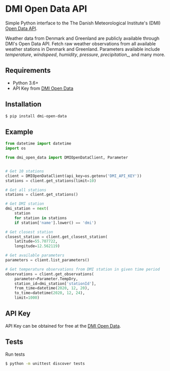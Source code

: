 
# DMI Open Data API

Simple Python interface to the The Danish Meteorological Institute's (DMI) [Open Data API](https://confluence.govcloud.dk/display/FDAPI/Danish+Meteorological+Institute+-+Open+Data).

Weather data from Denmark and Greenland are publicly available through DMI's Open Data API. Fetch raw weather observations from all available weather stations in Denmark and Greenland. Parameters available include _temperature_, _windspeed_, _humidity_, _pressure_, _precipitation__, and many more.

## Requirements

* Python 3.6+
* API Key from [DMI Open Data](https://confluence.govcloud.dk/pages/viewpage.action?pageId=26476690)

## Installation

```bash
$ pip install dmi-open-data
```

## Example

```python
from datetime import datetime
import os

from dmi_open_data import DMIOpenDataClient, Parameter


# Get 10 stations
client = DMIOpenDataClient(api_key=os.getenv('DMI_API_KEY'))
stations = client.get_stations(limit=10)

# Get all stations
stations = client.get_stations()

# Get DMI station
dmi_station = next(
    station
    for station in stations
    if station['name'].lower() == 'dmi')

# Get closest station
closest_station = client.get_closest_station(
    latitude=55.707722,
    longitude=12.562119)

# Get available parameters
parameters = client.list_parameters()

# Get temperature observations from DMI station in given time period
observations = client.get_observations(
    parameter=Parameter.TempDry,
    station_id=dmi_station['stationId'],
    from_time=datetime(2020, 12, 20),
    to_time=datetime(2020, 12, 24),
    limit=1000)

```

## API Key

API Key can be obtained for free at the [DMI Open Data](https://confluence.govcloud.dk/pages/viewpage.action?pageId=26476690).

## Tests

Run tests
```bash
$ python -m unittest discover tests
```

